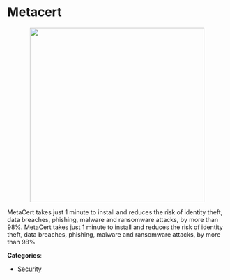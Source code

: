 # Metacert
<p align="center">
    <img width="400" src="https://raw.githubusercontent.com/apis-list/apis-list/apis/metacert/logo_256x256.png" />
</p>

MetaCert takes just 1 minute to install and reduces the risk of identity theft, data breaches, phishing, malware and ransomware attacks, by more than 98%. MetaCert takes just 1 minute to install and reduces the risk of identity theft, data breaches, phishing, malware and ransomware attacks, by more than 98%



**Categories**:

- [Security](https://github.com/apis-list/apis-list#security)



